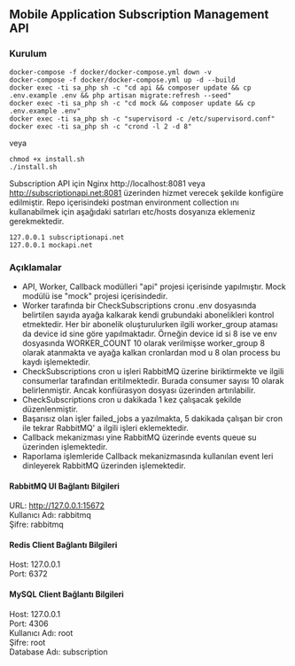 ## Mobile Application Subscription Management API
### Kurulum

```shell
docker-compose -f docker/docker-compose.yml down -v
docker-compose -f docker/docker-compose.yml up -d --build
docker exec -ti sa_php sh -c "cd api && composer update && cp .env.example .env && php artisan migrate:refresh --seed"
docker exec -ti sa_php sh -c "cd mock && composer update && cp .env.example .env"
docker exec -ti sa_php sh -c "supervisord -c /etc/supervisord.conf"
docker exec -ti sa_php sh -c "crond -l 2 -d 8"
```
veya
```shell
chmod +x install.sh
./install.sh
```
Subscription API için Nginx http://localhost:8081 veya http://subscriptionapi.net:8081
 üzerinden hizmet verecek şekilde konfigüre edilmiştir. Repo içerisindeki postman environment collection ını kullanabilmek için aşağıdaki satırları etc/hosts dosyanıza eklemeniz gerekmektedir.
```shell
127.0.0.1 subscriptionapi.net
127.0.0.1 mockapi.net
```

### Açıklamalar
- API, Worker, Callback modülleri "api" projesi içerisinde yapılmıştır. Mock modülü ise "mock" projesi içerisindedir.
- Worker tarafında bir CheckSubscriptions cronu .env dosyasında belirtilen sayıda ayağa kalkarak kendi grubundaki abonelikleri kontrol etmektedir. Her bir abonelik oluşturulurken ilgili worker_group ataması da device id sine göre yapılmaktadır. Örneğin device id si 8 ise ve env dosyasında WORKER_COUNT 10 olarak verilmişse worker_group 8 olarak atanmakta ve ayağa kalkan cronlardan mod u 8 olan process bu kaydı işlemektedir.
- CheckSubscriptions cron u işleri RabbitMQ üzerine biriktirmekte ve ilgili consumerlar tarafından eritilmektedir. Burada consumer sayısı 10 olarak belirlenmiştir. Ancak konfiürasyon dosyası üzerinden artırılabilir.
- CheckSubscriptions cron u dakikada 1 kez çalışacak şekilde düzenlenmiştir.
- Başarısız olan işler failed_jobs a yazılmakta, 5 dakikada çalışan bir cron ile tekrar RabbitMQ' a ilgili işleri eklemektedir.
- Callback mekanizması yine RabbitMQ üzerinde events queue su üzerinden işlemektedir.
- Raporlama işlemleride Callback mekanizmasında kullanılan event leri dinleyerek RabbitMQ üzerinden işlemektedir.

#### RabbitMQ UI Bağlantı Bilgileri
URL: http://127.0.0.1:15672 <br />
Kullanıcı Adı: rabbitmq <br />
Şifre: rabbitmq

#### Redis Client Bağlantı Bilgileri
Host: 127.0.0.1 <br />
Port: 6372 <br />

#### MySQL Client Bağlantı Bilgileri
Host: 127.0.0.1 <br />
Port: 4306 <br />
Kullanıcı Adı: root <br />
Şifre: root <br />
Database Adı: subscription <br />

